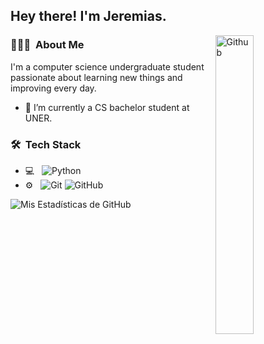 <h2>Hey there! I'm Jeremias.</h2>

<img width="35%" align="right" alt="Github" src="https://user-images.githubusercontent.com/48678280/88862734-4903af80-d201-11ea-968b-9c939d88a37c.gif" />

<h3> 👨🏻‍💻 &nbsp;About Me </h3>

I'm a computer science undergraduate student passionate about learning new things and improving every day.

- 🔭 I’m currently a CS bachelor student at UNER.
  
<h3> 🛠 &nbsp;Tech Stack</h3>

- 💻 &nbsp;
  ![Python](https://img.shields.io/badge/-Python-333333?style=flat&logo=Java&logoColor=007396)
- ⚙️ &nbsp;
  ![Git](https://img.shields.io/badge/-Git-333333?style=flat&logo=git)
  ![GitHub](https://img.shields.io/badge/-GitHub-333333?style=flat&logo=github)

![Mis Estadísticas de GitHub](https://github-readme-stats.vercel.app/api?username=JeremiasPanozzo&theme=buefy&show_icons=true)
